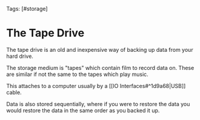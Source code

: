 Tags: [#storage]

# The Tape Drive

The tape drive is an old and inexpensive way of backing up data from your hard drive.

The storage medium is "tapes" which contain film to record data on. These are similar if not the same to the tapes which play music.

This attaches to a computer usually by a [[IO Interfaces#^1d9a68|USB]] cable.

Data is also stored sequentially, where if you were to restore the data you would restore the data in the same order as you backed it up.